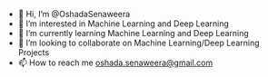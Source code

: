 - 👋 Hi, I’m @OshadaSenaweera
- 👀 I’m interested in Machine Learning and Deep Learning
- 🌱 I’m currently learning Machine Learning and Deep Learning
- 💞️ I’m looking to collaborate on Machine Learning/Deep Learning Projects
- 📫 How to reach me oshada.senaweera@gmail.com

<!---
OshadaSenaweera/OshadaSenaweera is a ✨ special ✨ repository because its `README.md` (this file) appears on your GitHub profile.
You can click the Preview link to take a look at your changes.
--->
